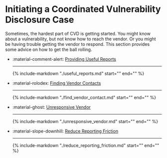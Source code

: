 # Initiating a Coordinated Vulnerability Disclosure Case

Sometimes, the hardest part of CVD is getting started.
You might know about a vulnerability, but not know how to reach the vendor.
Or you might be having trouble getting the vendor to respond.
This section provides some advice on how to get the ball rolling.

<div class="grid cards" markdown>

- :material-comment-alert: [Providing Useful Reports](./useful_reports.md)

    ---
    {% include-markdown "./useful_reports.md" start="<!--start-->" end="<!--end-->" %}

- :material-rolodex: [Finding Vendor Contacts](./find_vendor_contact.md)

    ---
    {% include-markdown "./find_vendor_contact.md" start="<!--start-->" end="<!--end-->" %}

- :material-ghost: [Unresponsive Vendor](./unresponsive_vendor.md)

    ---
    {% include-markdown "./unresponsive_vendor.md" start="<!--start-->" end="<!--end-->" %}

- :material-slope-downhill: [Reduce Reporting Friction](./reduce_reporting_friction.md)

    ---
    {% include-markdown "./reduce_reporting_friction.md" start="<!--start-->" end="<!--end-->" %}

</div>

